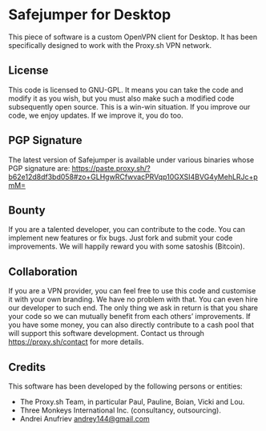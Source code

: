 # Safejumper for Desktop

This piece of software is a custom OpenVPN client for Desktop. It has been specifically designed to work with the Proxy.sh VPN network.

## License

This code is licensed to GNU-GPL. It means you can take the code and modify it as you wish, but you must also make such a modified code subsequently open source. This is a win-win situation. If you improve our code, we enjoy updates. If we improve it, you do too.

## PGP Signature

The latest version of Safejumper is available under various binaries whose PGP signature are: https://paste.proxy.sh/?b62e12d8df3bd058#zo+GLHgwRCfwvacPRVqp10GXSI4BVG4yMehLRJc+pmM=

## Bounty

If you are a talented developer, you can contribute to the code. You can implement new features or fix bugs. Just fork and submit your code improvements. We will happily reward you with some satoshis (Bitcoin).

## Collaboration

If you are a VPN provider, you can feel free to use this code and customise it with your own branding. We have no problem with that. You can even hire our developer to such end. The only thing we ask in return is that you share your code so we can mutually benefit from each others’ improvements. If you have some money, you can also directly contribute to a cash pool that will support this software development. Contact us through https://proxy.sh/contact for more details.

## Credits

This software has been developed by the following persons or entities:
* The Proxy.sh Team, in particular Paul, Pauline, Boian, Vicki and Lou.
* Three Monkeys International Inc. (consultancy, outsourcing).
* Andrei Anufriev <andrey144@gmail.com>
